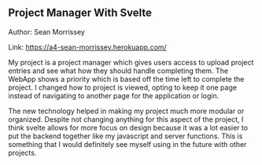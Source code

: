 ## Project Manager With Svelte

Author: Sean Morrissey

Link: https://a4-sean-morrissey.herokuapp.com/

My project is a project manager which gives users access to upload project entries and see what how they should handle completing them. The WebApp shows a priority which is based off the time left to complete the project. I changed how to project is viewed, opting to keep it one page instead of navigating to another page for the application or login.

The new technology helped in making my project much more modular or organized. Despite not changing anything for this aspect of the project, I think svelte allows for more focus on design because it was a lot easier to put the backend together like my javascript and server functions. This is something that I would definitely see myself using in the future with other projects.